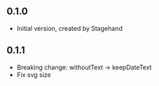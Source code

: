 ## 0.1.0

- Initial version, created by Stagehand

## 0.1.1

- Breaking change: withoutText -> keepDateText
- Fix svg size
